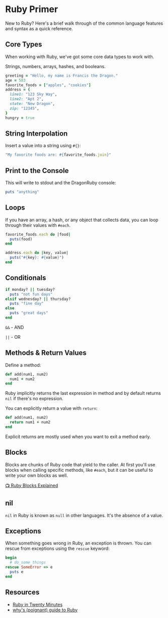 # Ruby Primer

New to Ruby? Here's a brief walk through of the common language features and syntax as a quick reference.

## Core Types

When working with Ruby, we've got some core data types to work with.

Strings, numbers, arrays, hashes, and booleans.

``` ruby
greeting = "Hello, my name is Francis the Dragon."
age = 583
favorite_foods = ["apples", "cookies"]
address = {
  line1: "123 Sky Way",
  line2: "Apt 2",
  state: "New Dragon",
  zip: "12345",
}
hungry = true
```

## String Interpolation

Insert a value into a string using `#{}`:

``` ruby
"My favorite foods are: #{favorite_foods.join}"
```

## Print to the Console

This will write to stdout and the DragonRuby console:

``` ruby
puts "anything"
```

## Loops

If you have an array, a hash, or any object that collects data, you can loop through their values with `#each`.

``` ruby
favorite_foods.each do |food|
  puts(food)
end

address.each do |key, value|
  puts("#{key}: #{value}")
end
```

## Conditionals

``` ruby
if monday? || tuesday?
  puts "not fun days"
elsif wednesday? || thursday?
  puts "fine day"
else
  puts "great days"
end
```

`&&` - AND

`||` - OR

## Methods & Return Values

Define a method:

``` ruby
def add(num1, num2)
  num1 + num2
end
```

Ruby implicitly returns the last expression in method and by default returns `nil` if there's no expression.

You can explicitly return a value with `return`:

``` ruby
def add(num1, num2)
  return num1 + num2
end
```

Explicit returns are mostly used when you want to exit a method early.

## Blocks

Blocks are chunks of Ruby code that yield to the caller. At first you'll use blocks when calling specific methods, like `#each`, but it can be useful to write your own blocks as well.

[📺 Ruby Blocks Explained](https://www.youtube.com/watch?v=1YjSP-cEzMo)

## nil

`nil` in Ruby is known as `null` in other languages. It's the absence of a value.

## Exceptions

When something goes wrong in Ruby, an exception is thrown. You can rescue from exceptions using the `rescue` keyword:

``` ruby
begin
  # do_some_things
rescue SomeError => e
  puts e
end
```

## Resources

- [Ruby in Twenty Minutes](https://www.ruby-lang.org/en/documentation/quickstart/)
- [why's (poignant) guide to Ruby](https://poignant.guide/)

